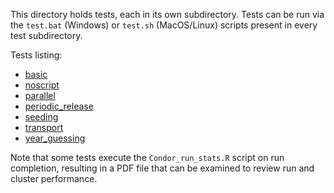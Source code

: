 This directory holds tests, each in its own subdirectory. Tests can
be run via the `test.bat` (Windows) or `test.sh` (MacOS/Linux) scripts present in every test subdirectory.

Tests listing:
- [basic](basic/purpose.md)
- [noscript](noscript/purpose.md)
- [parallel](parallel/purpose.md)
- [periodic_release](periodic_release/purpose.md)
- [seeding](seeding/purpose.md)
- [transport](transport/purpose.md)
- [year_guessing](year_guessing/purpose.md)

Note that some tests execute the `Condor_run_stats.R` script on run
completion, resulting in a PDF file that can be examined to review
run and cluster performance.
